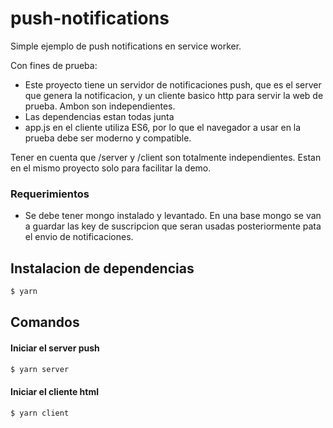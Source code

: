 # push-notifications
Simple ejemplo de push notifications en service worker.

Con fines de prueba: 
- Este proyecto tiene un servidor de notificaciones push, que es el server que genera la notificacion, y un cliente basico http para servir la web de prueba. Ambon son independientes.
- Las dependencias estan todas junta
- app.js en el cliente utiliza ES6, por lo que el navegador a usar en la prueba debe ser moderno y compatible.

Tener en cuenta que /server y /client son totalmente independientes. Estan en el mismo proyecto solo para facilitar la demo.

### Requerimientos
- Se debe tener mongo instalado y levantado. En una base mongo se van a guardar las key de suscripcion que seran usadas posteriormente pata el envio de notificaciones.

## Instalacion de dependencias
```bash
$ yarn
```

## Comandos
#### Iniciar el server push
```bash
$ yarn server
```

#### Iniciar el cliente html
```bash
$ yarn client
```
